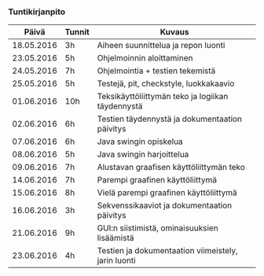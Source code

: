 ### Tuntikirjanpito
Päivä | Tunnit | Kuvaus
--------------- | ----- | ------
18.05.2016 | 3h | Aiheen suunnittelua ja repon luonti
23.05.2016 | 5h | Ohjelmoinnin aloittaminen
24.05.2016 | 7h | Ohjelmointia + testien tekemistä
25.05.2016 | 5h | Testejä, pit, checkstyle, luokkakaavio
01.06.2016 | 10h | Teksikäyttöliittymän teko ja logiikan täydennystä
02.06.2016 | 6h | Testien täydennystä ja dokumentaation päivitys
07.06.2016 | 6h | Java swingin opiskelua
08.06.2016 | 5h | Java swingin harjoittelua
09.06.2016 | 7h | Alustavan graafisen käyttöliittymän teko
14.06.2016 | 7h | Parempi graafinen käyttöliittymä
15.06.2016 | 8h | Vielä parempi graafinen käyttöliittymä
16.06.2016 | 3h | Sekvenssikaaviot ja dokumentaation päivitys
21.06.2016 | 9h | GUI:n siistimistä, ominaisuuksien lisäämistä
23.06.2016 | 4h | Testien ja dokumentaation viimeistely, jarin luonti
